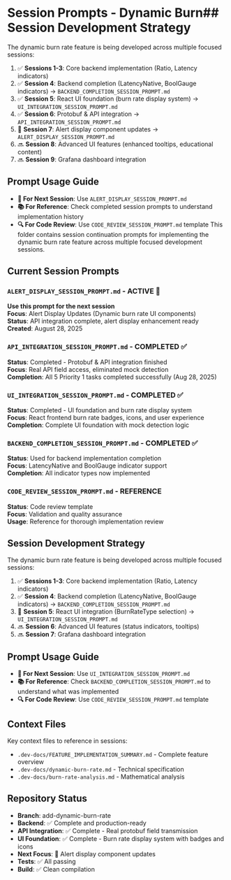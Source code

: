 # Session Prompts - Dynamic Burn## Session Development Strategy

The dynamic burn rate feature is being developed across multiple focused sessions:

1. ✅ **Sessions 1-3**: Core backend implementation (Ratio, Latency indicators)
2. ✅ **Session 4**: Backend completion (LatencyNative, BoolGauge indicators) → `BACKEND_COMPLETION_SESSION_PROMPT.md`
3. ✅ **Session 5**: React UI foundation (burn rate display system) → `UI_INTEGRATION_SESSION_PROMPT.md`
4. ✅ **Session 6**: Protobuf & API integration → `API_INTEGRATION_SESSION_PROMPT.md` 
5. 🎯 **Session 7**: Alert display component updates → `ALERT_DISPLAY_SESSION_PROMPT.md`
6. 🔜 **Session 8**: Advanced UI features (enhanced tooltips, educational content)
7. 🔜 **Session 9**: Grafana dashboard integration

## Prompt Usage Guide

- **🎯 For Next Session**: Use `ALERT_DISPLAY_SESSION_PROMPT.md`
- **📚 For Reference**: Check completed session prompts to understand implementation history
- **🔍 For Code Review**: Use `CODE_REVIEW_SESSION_PROMPT.md` template
This folder contains session continuation prompts for implementing the dynamic burn rate feature across multiple focused development sessions.

## Current Session Prompts

### `ALERT_DISPLAY_SESSION_PROMPT.md` - **ACTIVE** 🎯
**Use this prompt for the next session**  
**Focus**: Alert Display Updates (Dynamic burn rate UI components)  
**Status**: API integration complete, alert display enhancement ready  
**Created**: August 28, 2025

### `API_INTEGRATION_SESSION_PROMPT.md` - COMPLETED ✅
**Status**: Completed - Protobuf & API integration finished  
**Focus**: Real API field access, eliminated mock detection  
**Completion**: All 5 Priority 1 tasks completed successfully (Aug 28, 2025)

### `UI_INTEGRATION_SESSION_PROMPT.md` - COMPLETED ✅
**Status**: Completed - UI foundation and burn rate display system  
**Focus**: React frontend burn rate badges, icons, and user experience  
**Completion**: Complete UI foundation with mock detection logic

### `BACKEND_COMPLETION_SESSION_PROMPT.md` - COMPLETED ✅
**Status**: Used for backend implementation completion  
**Focus**: LatencyNative and BoolGauge indicator support  
**Completion**: All indicator types now implemented

### `CODE_REVIEW_SESSION_PROMPT.md` - REFERENCE
**Status**: Code review template  
**Focus**: Validation and quality assurance  
**Usage**: Reference for thorough implementation review

## Session Development Strategy

The dynamic burn rate feature is being developed across multiple focused sessions:

1. ✅ **Sessions 1-3**: Core backend implementation (Ratio, Latency indicators)
2. ✅ **Session 4**: Backend completion (LatencyNative, BoolGauge indicators) → `BACKEND_COMPLETION_SESSION_PROMPT.md`
3. 🎯 **Session 5**: React UI integration (BurnRateType selection) → `UI_INTEGRATION_SESSION_PROMPT.md`
4. 🔜 **Session 6**: Advanced UI features (status indicators, tooltips)
5. 🔜 **Session 7**: Grafana dashboard integration

## Prompt Usage Guide

- **🎯 For Next Session**: Use `UI_INTEGRATION_SESSION_PROMPT.md`
- **📚 For Reference**: Check `BACKEND_COMPLETION_SESSION_PROMPT.md` to understand what was implemented
- **🔍 For Code Review**: Use `CODE_REVIEW_SESSION_PROMPT.md` template

## Context Files

Key context files to reference in sessions:
- `.dev-docs/FEATURE_IMPLEMENTATION_SUMMARY.md` - Complete feature overview
- `.dev-docs/dynamic-burn-rate.md` - Technical specification
- `.dev-docs/burn-rate-analysis.md` - Mathematical analysis

## Repository Status

- **Branch**: add-dynamic-burn-rate  
- **Backend**: ✅ Complete and production-ready
- **API Integration**: ✅ Complete - Real protobuf field transmission
- **UI Foundation**: ✅ Complete - Burn rate display system with badges and icons
- **Next Focus**: 🎯 Alert display component updates  
- **Tests**: ✅ All passing
- **Build**: ✅ Clean compilation
